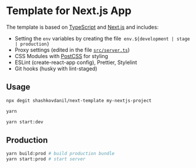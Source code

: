 # Template for Next.js App

The template is based on [TypeScript](https://www.typescriptlang.org/) and [Next.js](https://nextjs.org/) and includes:

- Setting the `env` variables by creating the file` env.${development | stage | production}`
- Proxy settings (edited in the file [`src/server.ts`](https://github.com/shashkovdanil/next-template/blob/master/src/server.ts#L16))
- CSS Modules with [PostCSS](https://postcss.org/) for styling
- ESLint (create-react-app config), Prettier, Stylelint
- Git hooks (husky with lint-staged)

## Usage

```sh
npx degit shashkovdanil/next-template my-nextjs-project

yarn

yarn start:dev
```

## Production

```sh
yarn build:prod # build production bundle
yarn start:prod # start server
```
